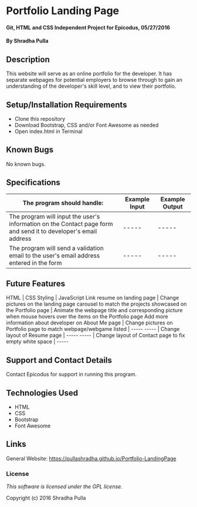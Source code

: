 # Portfolio Landing Page

#### Git, HTML and CSS Independent Project for Epicodus, 05/27/2016

#### By Shradha Pulla

## Description

This website will serve as an online portfolio for the developer. It has separate webpages for potential employers to browse through to gain an understanding of the developer's skill level, and to view their portfolio.

## Setup/Installation Requirements

* Clone this repository
* Download Bootstrap, CSS and/or Font Awesome as needed
* Open index.html in Terminal

## Known Bugs

No known bugs.

## Specifications

The program should handle: | Example Input | Example Output
----- | ----- | -----
The program will input the user's information on the Contact page form and send it to developer's email address | ----- | -----
The program will send a validation email to the user's email address entered in the form | ----- | -----

## Future Features

HTML | CSS Styling | JavaScript
Link resume on landing page | Change pictures on the landing page carousel to match the projects showcased on the Portfolio page | Animate the webpage title and corresponding picture when mouse hovers over the items on the Portfolio page
Add more information about developer on About Me page | Change pictures on Portfolio page to match webpage/webgame listed | -----
----- | Change layout of Resume page | -----
----- | Change layout of Contact page to fix empty white space | -----

## Support and Contact Details

Contact Epicodus for support in running this program.

## Technologies Used

* HTML
* CSS
* Bootstrap
* Font Awesome

## Links

General Website: https://pullashradha.github.io/Portfolio-LandingPage

### License

*This software is licensed under the GPL license.*

Copyright (c) 2016 Shradha Pulla
